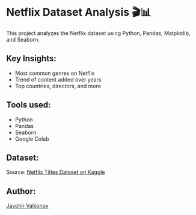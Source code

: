 # Netflix Dataset Analysis 🎬📊

This project analyzes the Netflix dataset using Python, Pandas, Matplotlib, and Seaborn.

## Key Insights:
- Most common genres on Netflix
- Trend of content added over years
- Top countries, directors, and more

## Tools used:
- Python
- Pandas
- Seaborn
- Google Colab

## Dataset:
Source: [Netflix Titles Dataset on Kaggle](https://www.kaggle.com/datasets/shivamb/netflix-shows)

## Author:
[Javohir Valijonov](https://github.com/Valijonoff)

